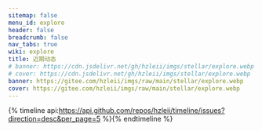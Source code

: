 ```yaml
---
sitemap: false
menu_id: explore
header: false
breadcrumb: false
nav_tabs: true
wiki: explore
title: 近期动态
# banner: https://cdn.jsdelivr.net/gh/hzleii/imgs/stellar/explore.webp
# cover: https://cdn.jsdelivr.net/gh/hzleii/imgs/stellar/explore.webp
banner: https://gitee.com/hzleii/imgs/raw/main/stellar/explore.webp
cover: https://gitee.com/hzleii/imgs/raw/main/stellar/explore.webp
---
```



{% timeline api:https://api.github.com/repos/hzleii/timeline/issues?direction=desc&per_page=5 %}{% endtimeline %}
